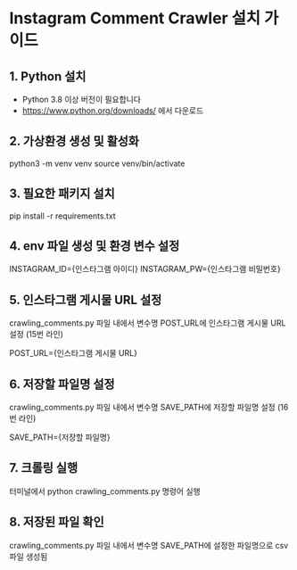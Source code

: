 # Instagram Comment Crawler 설치 가이드

## 1. Python 설치

- Python 3.8 이상 버전이 필요합니다
- https://www.python.org/downloads/ 에서 다운로드

## 2. 가상환경 생성 및 활성화

<!-- 디렉토리 생성 및 vs code 작업영역 만들고 터미널에서 진행 -->

python3 -m venv venv
source venv/bin/activate

## 3. 필요한 패키지 설치

pip install -r requirements.txt

## 4. env 파일 생성 및 환경 변수 설정

INSTAGRAM_ID={인스타그램 아이디}
INSTAGRAM_PW={인스타그램 비밀번호}

## 5. 인스타그램 게시물 URL 설정

crawling_comments.py 파일 내에서 변수명 POST_URL에 인스타그램 게시물 URL 설정 (15번 라인)

POST_URL={인스타그램 게시물 URL}

## 6. 저장할 파일명 설정

crawling_comments.py 파일 내에서 변수명 SAVE_PATH에 저장할 파일명 설정 (16번 라인)

SAVE_PATH={저장할 파일명}

## 7. 크롤링 실행

터미널에서 python crawling_comments.py 명령어 실행

## 8. 저장된 파일 확인

crawling_comments.py 파일 내에서 변수명 SAVE_PATH에 설정한 파일명으로 csv 파일 생성됨
